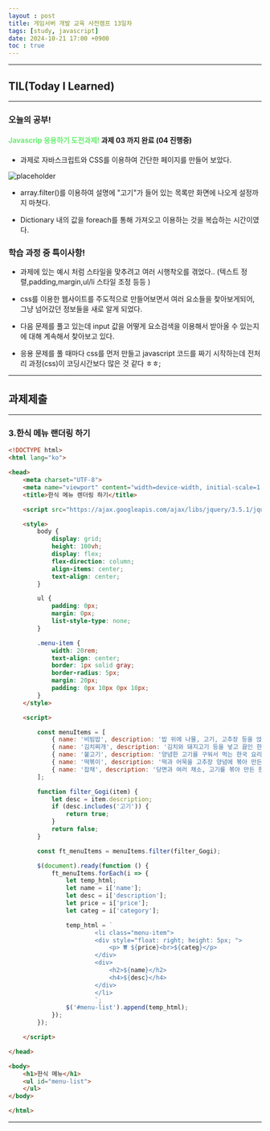 ```yaml
---
layout : post
title: 게임서버 개발 교육 사전캠프 13일차
tags: [study, javascript]
date: 2024-10-21 17:00 +0900
toc : true
---
```


---

## TIL(Today I Learned)

---

### 오늘의 공부!

#### <span style="color : #66ED6d">**Javascrip 응용하기 도전과제!**</span> 과제 03 까지 완료 (04 진행중)

- 과제로 자바스크립트와 CSS를 이용하여 간단한 페이지를 만들어 보았다.

![placeholder](https://github.com/user-attachments/assets/66d78173-faf8-42d0-8222-a03dd1d90423 "Medium example image")

- array.filter()를 이용하여 설명에 "고기"가 들어 있는 목록만 화면에 나오게 설정까지 마쳣다.

- Dictionary 내의 값을 foreach를 통해 가져오고 이용하는 것을 복습하는 시간이였다.

### 학습 과정 중 특이사항!

- 과제에 있는 예시 처럼 스타일을 맞추려고 여러 시행착오를 겪었다.. (텍스트 정렬,padding,margin,ul/li 스타일 조정 등등 )

- css를 이용한 웹사이트를 주도적으로 만들어보면서 여러 요소들을 찾아보게되어, 그냥 넘어갔던 정보들을 새로 알게 되었다.

- 다음 문제를 풀고 있는데 input 값을 어떻게 요소검색을 이용해서 받아올 수 있는지에 대해 계속해서 찾아보고 있다.

- 응용 문제를 풀 때마다 css를 먼저 만들고 javascript 코드를 짜기 시작하는데 전처리 과정(css)이 코딩시간보다 많은 것 같다 ㅎㅎ;

---

## 과제제출

---

### 3.한식 메뉴 랜더링 하기

``` html
<!DOCTYPE html>
<html lang="ko">

<head>
    <meta charset="UTF-8">
    <meta name="viewport" content="width=device-width, initial-scale=1.0">
    <title>한식 메뉴 렌더링 하기</title>

    <script src="https://ajax.googleapis.com/ajax/libs/jquery/3.5.1/jquery.min.js"></script>

    <style>
        body {
            display: grid;
            height: 100vh;
            display: flex;
            flex-direction: column;
            align-items: center;
            text-align: center;
        }

        ul {
            padding: 0px;
            margin: 0px;
            list-style-type: none;
        }

        .menu-item {
            width: 20rem;
            text-align: center;
            border: 1px solid gray;
            border-radius: 5px;
            margin: 20px;
            padding: 0px 10px 0px 10px;
        }
    </style>

    <script>

        const menuItems = [
            { name: '비빔밥', description: '밥 위에 나물, 고기, 고추장 등을 얹고 비벼 먹는 한국 요리', price: '10000', category: "밥" },
            { name: '김치찌개', description: '김치와 돼지고기 등을 넣고 끓인 한국의 찌개 요리', price: '16000', category: "국/찌개" },
            { name: '불고기', description: '양념한 고기를 구워서 먹는 한국 요리', price: '8000', category: "반찬" },
            { name: '떡볶이', description: '떡과 어묵을 고추장 양념에 볶아 만든 한국의 간식', price: '3000', category: "간식" },
            { name: '잡채', description: '당면과 여러 채소, 고기를 볶아 만든 한국 요리', price: '6000', category: "반찬" }
        ];

        function filter_Gogi(item) {
            let desc = item.description;
            if (desc.includes('고기')) {
                return true;
            }
            return false;
        }

        const ft_menuItems = menuItems.filter(filter_Gogi);

        $(document).ready(function () {
            ft_menuItems.forEach(i => {
                let temp_html;
                let name = i['name'];
                let desc = i['description'];
                let price = i['price'];
                let categ = i['category'];

                temp_html = `
                        <li class="menu-item">
                        <div style="float: right; height: 5px; ">
                            <p> ₩ ${price}<br>${categ}</p>
                        </div>
                        <div>
                            <h2>${name}</h2>
                            <h4>${desc}</h4>
                        </div>
                        </li>
                        `;
                $('#menu-list').append(temp_html);
            });
        });

    </script>

</head>

<body>
    <h1>한식 메뉴</h1>
    <ul id="menu-list">
    </ul>
</body>

</html>
```

---